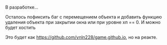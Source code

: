 В разработке...

Осталось пофиксить баг с перемещением объекта и добавить функцию удаления объекта при закрытии окна или при уровне хп == 0. И можно будет хостить


Это будет как https://github.com/vnln228/game.github.io, но на реакте. 
